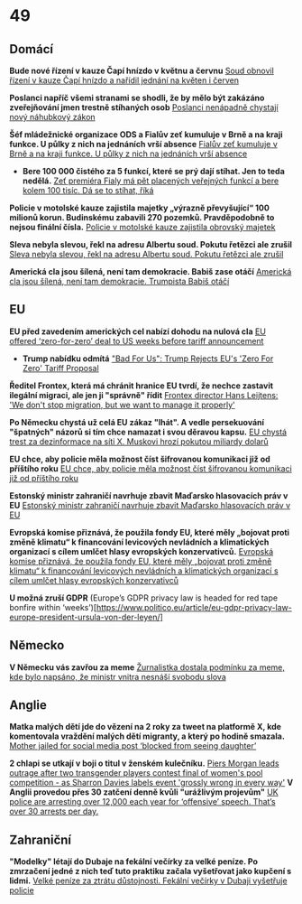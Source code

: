 # 49

## Domácí

**Bude nové řízení v kauze Čapí hnízdo v květnu a červnu** [Soud obnovil řízení v kauze Čapí hnízdo a nařídil jednání na květen i červen](https://www.novinky.cz/clanek/krimi-soud-obnovil-rizeni-v-kauze-capi-hnizdo-a-naridil-jednani-na-kveten-i-cerven-40515975)

**Poslanci napříč všemi stranami se shodli, že by mělo být zakázáno zveřejňování jmen trestně stíhaných osob** [Poslanci nenápadně chystají nový náhubkový zákon](https://www.novinky.cz/clanek/domaci-poslanci-nenapadne-chystaji-novy-nahubkovy-zakon-40516109)

**Šéf mládežnické organizace ODS a Fialův zeť kumuluje v Brně a na kraji funkce. U půlky z nich na jednáních vrší absence** [Fialův zeť kumuluje v Brně a na kraji funkce. U půlky z nich na jednáních vrší absence](https://denikn.cz/1682993/fialuv-zet-kumuluje-v-brne-a-na-kraji-funkce-u-pulky-z-nich-na-jednanich-vrsi-absence/)
  - **Bere 100 000 čistého za 5 funkcí, které se prý dají stíhat. Jen to teda nedělá.** [Zeť premiéra Fialy má pět placených veřejných funkcí a bere kolem 100 tisíc. Dá se to stíhat, říká](https://www.novinky.cz/clanek/domaci-zet-premiera-fialy-ma-pet-placenych-verejnych-funkci-a-bere-kolem-100-tisic-da-se-to-stihat-rika-40516101)

**Policie v motolské kauze zajistila majetky „výrazně převyšující“ 100 milionů korun. Budinskému zabavili 270 pozemků. Pravděpodobně to nejsou finální čísla.** [Policie v motolské kauze zajistila obrovský majetek](https://www.novinky.cz/clanek/krimi-policie-v-motolske-kauze-zajistila-obrovsky-majetek-40516261)

**Sleva nebyla slevou, řekl na adresu Albertu soud. Pokutu řetězci ale zrušil** [Sleva nebyla slevou, řekl na adresu Albertu soud. Pokutu řetězci ale zrušil](https://www.novinky.cz/clanek/ekonomika-sleva-nebyla-slevou-rekl-na-adresu-albertu-soud-pokutu-retezci-ale-zrusil-40516310)

**Americká cla jsou šílená, není tam demokracie. Babiš zase otáčí** [Americká cla jsou šílená, není tam demokracie. Trumpista Babiš otáčí](https://www.novinky.cz/clanek/domaci-americka-cla-jsou-silena-neni-tam-demokracie-otaci-trumpista-babis-40516486)


## EU

**EU před zavedením amerických cel nabízí dohodu na nulová cla** [EU offered ‘zero-for-zero’ deal to US weeks before tariff announcement](https://www.theguardian.com/world/2025/apr/07/eu-offered-zero-for-zero-deal-to-us-weeks-before-tariff-announcement)
  - **Trump nabídku odmítá** ["Bad For Us": Trump Rejects EU's 'Zero For Zero' Tariff Proposal](https://www.ndtv.com/world-news/bad-for-us-trump-rejects-eus-zero-for-zero-tariff-proposal-8115655)

**Ředitel Frontex, která má chránit hranice EU tvrdí, že nechce zastavit ilegální migraci, ale jen ji "správně" řídit** [Frontex director Hans Leijtens: 'We don't stop migration, but we want to manage it properly'](https://www.universiteitleiden.nl/en/news/2025/04/frontex-director-hans-leijtens-we-dont-stop-migration-but-we-want-to-manage-it-properly)

**Po Německu chystá už celá EU zákaz "lhát". A vedle persekuování "špatných" názorů si tím chce namazat i svou děravou kapsu.** [EU chystá trest za dezinformace na síti X. Muskovi hrozí pokutou miliardy dolarů](https://www.idnes.cz/zpravy/zahranicni/eu-musk-sit-x-pokuta.A250404_061317_zahranicni_tbr)

**EU chce, aby policie měla možnost číst šifrovanou komunikaci již od příštího roku** [EU chce, aby policie měla možnost číst šifrovanou komunikaci již od příštího roku](https://www.root.cz/zpravicky/eu-chce-aby-policie-mela-moznost-cist-sifrovanou-komunikaci-jiz-od-pristiho-roku/)

**Estonský ministr zahraničí navrhuje zbavit Maďarsko hlasovacích práv v EU** [Estonský ministr zahraničí navrhuje zbavit Maďarsko hlasovacích práv v EU](https://www.novinky.cz/clanek/zahranicni-madarsko-hraje-za-putinuv-tym-tvrdi-estonsky-ministr-zahranici-chce-ho-zbavit-hlasovacich-prav-v-eu-40516169)

**Evropská komise přiznává, že použila fondy EU, které měly „bojovat proti změně klimatu“ k financování levicových nevládních a klimatických organizací s cílem umlčet hlasy evropských konzervativců.** [Evropská komise přiznává, že použila fondy EU, které měly „bojovat proti změně klimatu“ k financování levicových nevládních a klimatických organizací s cílem umlčet hlasy evropských konzervativců](https://x.com/visegrad24/status/1908561357114352127)

**U možná zruší GDPR** (Europe’s GDPR privacy law is headed for red tape bonfire within ‘weeks’)[https://www.politico.eu/article/eu-gdpr-privacy-law-europe-president-ursula-von-der-leyen/]

## Německo

**V Německu vás zavřou za meme** [Žurnalistka dostala podmínku za meme, kde bylo napsáno, že ministr vnitra nesnáší svobodu slova](https://x.com/disclosetv/status/1909315052332540275)

## Anglie

**Matka malých dětí jde do vězení na 2 roky za tweet na platformě X, kde komentovala vraždění malých dětí migranty, a který po hodině smazala.** [Mother jailed for social media post ‘blocked from seeing daughter’](https://www.telegraph.co.uk/news/2025/04/04/prison-chiefs-mother-jailed-social-media-southport-attack/)

**2 chlapi se utkají v boji o titul v ženském kulečníku.** [Piers Morgan leads outrage after two transgender players contest final of women's pool competition - as Sharron Davies labels event 'grossly wrong in every way'](https://www.dailymail.co.uk/sport/othersports/article-14577879/Piers-Morgan-leads-outrage-two-transgender-players-contest-final-womens-pool-competition-Sharron-Davies-labels-event-grossly-wrong-way.html)
**V Anglii provedou přes 30 zatčení denně kvůli "urážlivým projevům"** [UK police are arresting over 12,000 each year for ‘offensive’ speech. That’s over 30 arrests per day.](https://x.com/andrewdoyle_com/status/1909287108520587451)

## Zahraniční

**"Modelky" létají do Dubaje na fekální večírky za velké peníze. Po zmrzačení jedné z nich teď tuto praktiku začala vyšetřovat jako kupčení s lidmi.** [Velké peníze za ztrátu důstojnosti. Fekální večírky v Dubaji vyšetřuje policie](https://www.idnes.cz/zpravy/zahranicni/dubaj-onlyfans-modelky-portapotty-party.A250403_115405_zahranicni_rtn)
